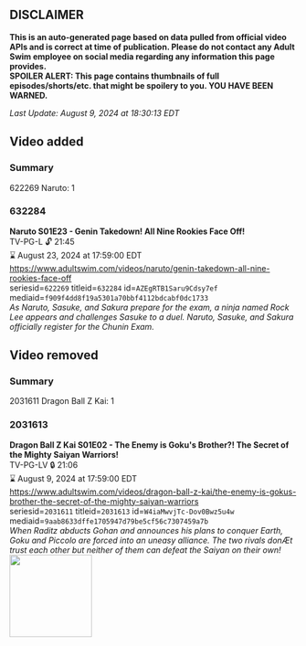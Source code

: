 ## DISCLAIMER
**This is an auto-generated page based on data pulled from official video APIs and is correct at time of publication. Please do not contact any Adult Swim employee on social media regarding any information this page provides.**  
**SPOILER ALERT: This page contains thumbnails of full episodes/shorts/etc. that might be spoilery to you. YOU HAVE BEEN WARNED.**  

_Last Update: August 9, 2024 at 18:30:13 EDT_
## Video added
### Summary
622269 Naruto: 1  
### 632284
**Naruto S01E23 - Genin Takedown! All Nine Rookies Face Off!**  
TV-PG-L 🔓 21:45  
⌛ August 23, 2024 at 17:59:00 EDT  
https://www.adultswim.com/videos/naruto/genin-takedown-all-nine-rookies-face-off  
seriesid=`622269` titleid=`632284` id=`AZEgRTB1Saru9Cdsy7ef` mediaid=`f909f4dd8f19a5301a70bbf4112bdcabf0dc1733`  
_As Naruto, Sasuke, and Sakura prepare for the exam, a ninja named Rock Lee appears and challenges Sasuke to a duel. Naruto, Sasuke, and Sakura officially register for the Chunin Exam._  
## Video removed
### Summary
2031611 Dragon Ball Z Kai: 1  
### 2031613
**Dragon Ball Z Kai S01E02 - The Enemy is Goku's Brother?! The Secret of the Mighty Saiyan Warriors!**  
TV-PG-LV 🔒 21:06  
⌛ August 9, 2024 at 17:59:00 EDT  
https://www.adultswim.com/videos/dragon-ball-z-kai/the-enemy-is-gokus-brother-the-secret-of-the-mighty-saiyan-warriors  
seriesid=`2031611` titleid=`2031613` id=`W4iaMwvjTc-Dov0Bwz5u4w` mediaid=`9aab8633dffe1705947d79be5cf56c7307459a7b`  
_When Raditz abducts Gohan and announces his plans to conquer Earth, Goku and Piccolo are forced into an uneasy alliance. The two rivals donÆt trust each other but neither of them can defeat the Saiyan on their own!_  
<a href="https://media.cdn.adultswim.com/uploads/20240307/thumbnails/2_24371348415-Screenshot2024-03-07at1.48.04PM.png"><img src="https://media.cdn.adultswim.com/uploads/20240307/thumbnails/2_24371348415-Screenshot2024-03-07at1.48.04PM.png" height="144px" /></a>
